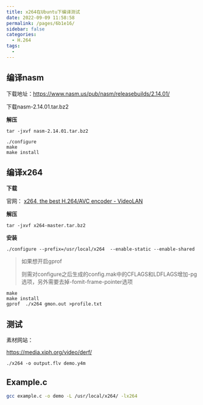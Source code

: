 ```yaml
---
title: x264在Ubuntu下编译测试
date: 2022-09-09 11:58:58
permalink: /pages/6b1e16/
sidebar: false
categories:
  - H.264
tags:
  - 
---
```






## 编译nasm

下载地址：https://www.nasm.us/pub/nasm/releasebuilds/2.14.01/

下载nasm-2.14.01.tar.bz2

**解压**

```
tar -jxvf nasm-2.14.01.tar.bz2
```

```
./configure
make
make install
```


## 编译x264

**下载**

官网： [x264, the best H.264/AVC encoder - VideoLAN](https://www.videolan.org/developers/x264.html)

**解压**

```
tar -jxvf x264-master.tar.bz2
```

**安装**

```
./configure --prefix=/usr/local/x264  --enable-static --enable-shared
```

> 如果想开启gprof
>
> 则需对configure之后生成的config.mak中的CFLAGS和LDFLAGS增加-pg选项，另外需要去掉-fomit-frame-pointer选项 

```
make
make install
gprof  ./x264 gmon.out >profile.txt
```


## 测试

素材网站：

https://media.xiph.org/video/derf/

```
./x264 -o output.flv demo.y4m
```



## Example.c

```bash
gcc example.c -o demo -L /usr/local/x264/ -lx264
```

